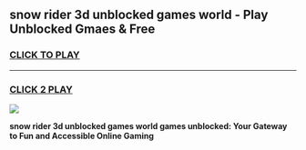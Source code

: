 
## snow rider 3d unblocked games world - Play Unblocked Gmaes & Free
<h3>
<a href="https://premium.freeplayer.one?title=snow_rider_3d_unblocked_games_world&ref=19F">CLICK TO PLAY</a></h3>
<hr>

<h3>
<a href="https://premium.freeplayer.one?title=snow_rider_3d_unblocked_games_world&ref=19F">CLICK 2 PLAY</a>
  
</h3>

<a href="https://premium.freeplayer.one?title=snow_rider_3d_unblocked_games_world&ref=19F/"><img src="https://clearcache.store/games.png"></a>


**snow rider 3d unblocked games world games unblocked: Your Gateway to Fun and Accessible Online Gaming**
